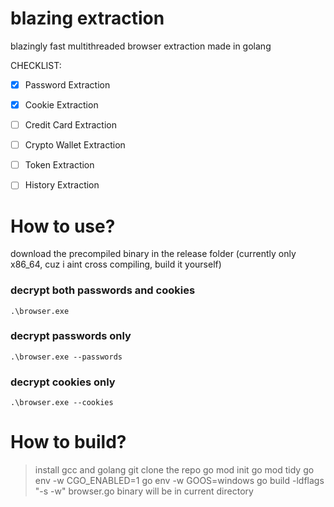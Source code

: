 # blazing extraction
blazingly fast multithreaded browser extraction made in golang

CHECKLIST:
- [x] Password Extraction
- [x] Cookie Extraction
- [ ] Credit Card Extraction
- [ ] Crypto Wallet Extraction
- [ ] Token Extraction
- [ ] History Extraction


# How to use? 
download the precompiled binary in the release folder (currently only x86_64, cuz i aint cross compiling, build it yourself)

### decrypt both passwords and cookies
```
.\browser.exe
```

### decrypt passwords only
```
.\browser.exe --passwords
```

### decrypt cookies only
```
.\browser.exe --cookies
```


# How to build? 
> install gcc and golang 
> git clone the repo
> go mod init 
> go mod tidy
> go env -w CGO_ENABLED=1
> go env -w GOOS=windows
> go build -ldflags "-s -w" browser.go
> binary will be in current directory

